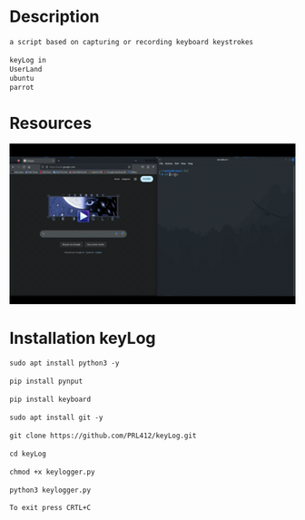 # Description
    a script based on capturing or recording keyboard keystrokes
    
    keyLog in
    UserLand
    ubuntu
    parrot

# Resources
![Descripción del GIF](https://github.com/PRL412/keyLog/blob/main/vidgif.gif)

# Installation keyLog
    sudo apt install python3 -y

    pip install pynput
    
    pip install keyboard
    
    sudo apt install git -y
    
    git clone https://github.com/PRL412/keyLog.git
    
    cd keyLog
    
    chmod +x keylogger.py
    
    python3 keylogger.py
`To exit press CRTL+C `


